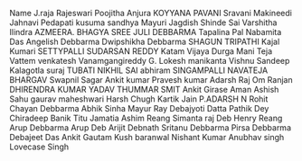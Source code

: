 Name
J.raja Rajeswari
Poojitha
Anjura 
KOYYANA PAVANI
Sravani
Makineedi Jahnavi 
Pedapati kusuma sandhya 
Mayuri Jagdish Shinde
Sai Varshitha Ilindra
AZMEERA.  BHAGYA SREE 
JULI DEBBARMA
Tapalina Pal
Nabamita Das
Angelish Debbarma 
Dwipshikha Debbarma 
SHAGUN TRIPATHI
Kajal Kumari
SETTYPALLI SUDARSAN REDDY
Katam Vijaya Durga Mani Teja
Vattem venkatesh
Vanamgangireddy
G. Lokesh manikanta
Vishnu Sandeep
Kalagotla suraj 
TUBATI NIKHIL SAI
abhiram
SINGAMPALLI NAVATEJA
BHARGAV
Swapnil Sagar
Ankit kumar
Pravesh kumar
Adarsh Raj
Om Ranjan
DHIRENDRA KUMAR YADAV
THUMMAR SMIT 
Ankit Girase
Aman Ashish Sahu
gaurav maheshwari
Harsh Chugh
Kartik Jain
P.ADARSH
N Rohit 
Chayan Debbarma
Abhik Sinha
Mayur Ray
Debajyoti Datta
Pathik Dey
Chiradeep Banik
Titu Jamatia
Ashim Reang
Simanta raj Deb
Henry Reang
Arup Debbarma
Arup Deb
Arijit Debnath
Sritanu Debbarma 
Pirsa Debbarma
Debajeet Das 
Ankit Gautam
Kush baranwal
Nishant Kumar
Anubhav singh
Lovecase Singh



































































































